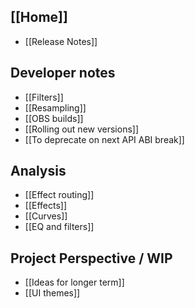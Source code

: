 ## [[Home]]

- [[Release Notes]]

## Developer notes

- [[Filters]]
- [[Resampling]]
- [[OBS builds]]
- [[Rolling out new versions]]
- [[To deprecate on next API ABI break]]

## Analysis

- [[Effect routing]]
- [[Effects]]
- [[Curves]]
- [[EQ and filters]]

## Project Perspective / WIP

- [[Ideas for longer term]]
- [[UI themes]]
